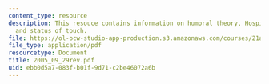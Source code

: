 ```yaml
---
content_type: resource
description: This resouce contains information on humoral theory, Hospital discourse,
  and status of touch.
file: https://ol-ocw-studio-app-production.s3.amazonaws.com/courses/21a-260-culture-embodiment-and-the-senses-fall-2005/ebb0d5a7083fb01f9d71c2be46072a6b_2005_09_29rev.pdf
file_type: application/pdf
resourcetype: Document
title: 2005_09_29rev.pdf
uid: ebb0d5a7-083f-b01f-9d71-c2be46072a6b
---
```

